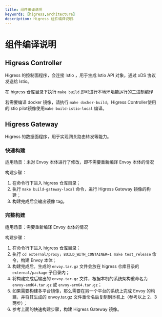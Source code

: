 ```yaml
---
title: 组件编译说明
keywords: [higress,architecture]
description: Higress 组件编译说明.
---
```


# 组件编译说明

## Higress Controller

Higress 的控制面程序，会连接 Istio ，用于生成 Istio API 对象，通过 xDS 协议发送给 Istio。

在 higress 仓库目录下执行 `make build` 即可进行本地环境能运行的二进制编译

若需要编译 docker 镜像，请执行 `make docker-build`。Higress Controller使用的Istio pilot镜像使用`make build-istio-local` 编译。

## Higress Gateway

Higress 的数据面程序，用于实现网关路由转发等能力。

### 快速构建

适用场景：未对 Envoy 本体进行了修改，即不需要重新编译 Envoy 本体的情况

构建步骤：
1. 在命令行下进入 higress 仓库目录；
2. 执行 `make build-gateway-local` 命令，进行 Higress Gateway 镜像的构建；
3. 构建完成后会输出镜像 tag。

### 完整构建

适用场景：需要重新编译 Envoy 本体的情况

构建步骤：
1. 在命令行下进入 higress 仓库目录；
2. 执行 `cd external/proxy; BUILD_WITH_CONTAINER=1 make test_release` 命令，构建 Envoy 本体；
3. 构建完成后，生成的 `envoy.tar.gz` 文件会放在 higress 仓库目录的 `external/package` 子目录内；
4. 将构建完成后输出的 `envoy.tar.gz` 文件，根据本机的系统架构重命名为 `envoy-amd64.tar.gz` 或 `envoy-arm64.tar.gz`；
5. 如果需要构建多平台镜像，那么需要在另一个平台的系统上完成 Envoy 的构建，并将其生成的 envoy.tar.gz 文件重命名后复制到本机上（参考以上 2、3 两步）；
6. 参考上面的快速构建步骤，构建 Higress Gateway 镜像。